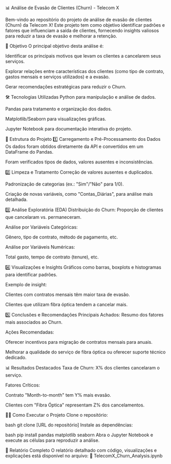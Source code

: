 📊 Análise de Evasão de Clientes (Churn) - Telecom X

Bem-vindo ao repositório do projeto de análise de evasão de clientes (Churn) da Telecom X! Este projeto tem como objetivo identificar padrões e fatores que influenciam a saída de clientes, fornecendo insights valiosos para reduzir a taxa de evasão e melhorar a retenção.

📌 Objetivo
O principal objetivo desta análise é:

Identificar os principais motivos que levam os clientes a cancelarem seus serviços.

Explorar relações entre características dos clientes (como tipo de contrato, gastos mensais e serviços utilizados) e a evasão.

Gerar recomendações estratégicas para reduzir o Churn.

🛠 Tecnologias Utilizadas
Python para manipulação e análise de dados.

Pandas para tratamento e organização dos dados.

Matplotlib/Seaborn para visualizações gráficas.

Jupyter Notebook para documentação interativa do projeto.

📂 Estrutura do Projeto
1️⃣ Carregamento e Pré-Processamento dos Dados
Os dados foram obtidos diretamente da API e convertidos em um DataFrame do Pandas.

Foram verificados tipos de dados, valores ausentes e inconsistências.

2️⃣ Limpeza e Tratamento
Correção de valores ausentes e duplicados.

Padronização de categorias (ex.: "Sim"/"Não" para 1/0).

Criação de novas variáveis, como "Contas_Diárias", para análise mais detalhada.

3️⃣ Análise Exploratória (EDA)
Distribuição do Churn: Proporção de clientes que cancelaram vs. permaneceram.

Análise por Variáveis Categóricas:

Gênero, tipo de contrato, método de pagamento, etc.

Análise por Variáveis Numéricas:

Total gasto, tempo de contrato (tenure), etc.

4️⃣ Visualizações e Insights
Gráficos como barras, boxplots e histogramas para identificar padrões.

Exemplo de insight:

Clientes com contratos mensais têm maior taxa de evasão.

Clientes que utilizam fibra óptica tendem a cancelar mais.

5️⃣ Conclusões e Recomendações
Principais Achados: Resumo dos fatores mais associados ao Churn.

Ações Recomendadas:

Oferecer incentivos para migração de contratos mensais para anuais.

Melhorar a qualidade do serviço de fibra óptica ou oferecer suporte técnico dedicado.

📊 Resultados Destacados
Taxa de Churn: X% dos clientes cancelaram o serviço.

Fatores Críticos:

Contrato "Month-to-month" tem Y% mais evasão.

Clientes com "Fibra Óptica" representam Z% dos cancelamentos.

👨‍💻 Como Executar o Projeto
Clone o repositório:

bash
git clone [URL do repositório]
Instale as dependências:

bash
pip install pandas matplotlib seaborn
Abra o Jupyter Notebook e execute as células para reproduzir a análise.

📄 Relatório Completo
O relatório detalhado com código, visualizações e explicações está disponível no arquivo:
🔹 TelecomX_Churn_Analysis.ipynb
